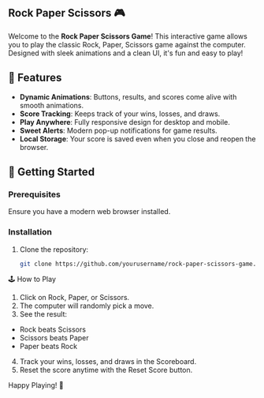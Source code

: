 ## Rock Paper Scissors 🎮  

Welcome to the **Rock Paper Scissors Game**! This interactive game allows you to play the classic Rock, Paper, Scissors game against the computer. Designed with sleek animations and a clean UI, it's fun and easy to play!

## 🌟 Features
- **Dynamic Animations**: Buttons, results, and scores come alive with smooth animations.
- **Score Tracking**: Keeps track of your wins, losses, and draws.  
- **Play Anywhere**: Fully responsive design for desktop and mobile.
- **Sweet Alerts**: Modern pop-up notifications for game results.
- **Local Storage**: Your score is saved even when you close and reopen the browser.

## 🚀 Getting Started

### Prerequisites
Ensure you have a modern web browser installed.

### Installation
1. Clone the repository:
   ```bash
   git clone https://github.com/yourusername/rock-paper-scissors-game.git

🕹️ How to Play
1. Click on Rock, Paper, or Scissors.
2. The computer will randomly pick a move.
3. See the result:
  - Rock beats Scissors
  - Scissors beats Paper
  - Paper beats Rock
4. Track your wins, losses, and draws in the Scoreboard.
5. Reset the score anytime with the Reset Score button.

Happy Playing! 🎉
